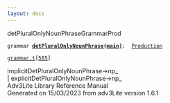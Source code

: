 ```yaml
---
layout: docs
---
```

<span class="title">detPluralOnlyNounPhrase</span><span class="type">GrammarProd</span>

`grammar `**[`detPluralOnlyNounPhrase(main)`](../object/detPluralOnlyNounPhrase(main).html)**` :   `[`Production`](../object/Production.html)

[`grammar.t`](../file/grammar.t.html)`[`[`585`](../source/grammar.t.html#585)`]`



implicitDetPluralOnlyNounPhrase-\>np\_  
\| explicitDetPluralOnlyNounPhrase-\>np\_  
Adv3Lite Library Reference Manual  
Generated on 15/03/2023 from adv3Lite version 1.6.1


